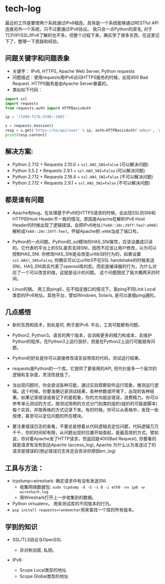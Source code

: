 # tech-log


最近的工作是要使两个系统通过IPv6相连。具体是一个系统能够通过RESTful API连接另外一个系统，只不过要通过IPv6协议。
我只会一点Python的皮毛, 对于TCP/IP/SSL/IPv6了解的也不多。但整个过程下来，确实学了很多东西，在这里记下了，整理一下思路和经验。 

## 问题关键字和问题表象
* 关键字： IPv6, HTTPS, Apache Web Server, Python requests
* 问题描述：使用requests用IPv6访问HTTPS服务的时候，出现400 Bad Request. HTTPS服务是由Apache Server暴露的。
* 类似如下代码：
```python
import ssl
import requests
from requests.auth import HTTPBasicAuth

ip = '[fd99:f17b:37d0::100]'

s = requests.Session()
resp = s.get('https://%s/api/user' % ip, auth=HTTPBasicAuth('admin', 'welcome'), headers=headers, verify=False)
print(resp.content)
```

## 解决方案:

* Python 2.7.12 + Requests 2.10.0 + `ssl.HAS_SNI=False` (可以解决问题)
* Python 3.5.2 + Requests 2.9.1 + `ssl.HAS_SNI=False` (可以解决问题)
* Python 2.7.12 + Requests 2.18.4 + `ssl.HAS_SNI=False` (不可以解决问题)
* Python 2.7.12 + Requests 2.9.1 + `ssl.HAS_SNI=False` (不可以解决问题)


## 都是谁有问题

* Apache有bug。在处理基于IPv6的HTTPS请求的时候，会出现SSL的SNI和HTTP的Host Header不一致的情况。原因是Apache在解析IPv6 Host Header的时候出现了逻辑错误。会把IPv6地址`[fe80::20c:29ff:fee7:e908]`解析成`fe80::20c:29ff:fee7`。怀疑Apache把`:e908`当成了端口号。

* Python的一点问题。Python的_ssl模块的HAS\_SNI属性，应该设置成只读的。它代表的平台上的SSL是否支持SNI，因而不应该让用户修改，以为可以控制HAS\_SNI. 你修改HAS\_SNI是会改变urllib3的行为的，如果设置`ssl.HAS\_SNI=False`, 你确实可以让urllib3不在SSL handshake的时候发送SNI。HAS\_SNI其实代表了openssl库的宏。而宏是编译器的行为，为什么对应了一个可以改变的值，这就是设计的问题。 这个问题困扰了我大概两天的时间。

* Linux的锅。 用工具ping6，在不指定接口的情况下，是ping不同Link Local类型的IPv6地址。其他平台，譬如Windows, Solaris, 是可以直接ping通的。

## 几点感悟
* 新的东西和技术，到处是坑. 例子是IPv6. 平台，工具可能都有问题。

* Python2, Python3。语言的两个版本，会消耗更多的精力和成本，去维护Python的程序。在Python3上运行良好，但是在Python2上运行可能就有问题。

* Python的好处是你可以直接修改语言自带库的代码，测试运行结果。 
* requests是Python的一个库。它提供了更易用的API, 但代价是多一个层次的逻辑和复杂度，灵活性就低了。

* 当出现问题时，你会尝试各种可能，通过实验观察软件运行现象，推测运行逻辑。这个时候，你要准确记录测试结果，各种参数或环境下，出现的各种结果。如果记录错误或者记下的是假象，你的方向就会错误，浪费精力。你可以参考单元测试的方式，按测试用例的方式分门别类的组织(组织的可能是脚本)每个实验，并按表格的方式记录下来。有的时候，你可以从表格中，发现一些规律，甚至可以定位问题的所在模块。

* 要注重错误日志的查看，不要总是想着从代码逻辑去定位问题，代码逻辑万万千千，你的时间却有限，从问题出现的位置开始查起，是最高效的方式。譬如说，你对着Apache发了HTTP请求，但返回是400(Bad Request), 你要看的就是请求有没有到达Apache (access_log), Apache 为什么认为发送过了的请求是错误的(想必错误日志肯定会告诉你原因err\_log)

## 工具与方法：
* tcpdump+wireshark: 确定请求中有没有发送SNI.
    * 收集网络数据包: `sudo tcpdump -X -S -s 0 -i eth0 -vv ip6 -w wireshark.log`
    * 用Wireshark打开上一步收集到的数据。
* Python virtualenv。 用来测试库的不同版本的行为。
* `pip install requests=randomchar`用来查找一个库的所有版本。

## 学到的知识
* SSL/TLS协议与OpenSSL
    * 非对称加密, 私钥。

* IPv6:
    * Scope Local类型的地址
    * Scope Global类型的地址


